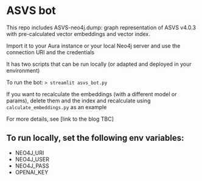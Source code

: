 # ASVS bot

This repo includes ASVS-neo4j.dump: graph representation of ASVS v4.0.3 with pre-calculated vector embeddings and vector index.

Import it to your Aura instance or your local Neo4j server and use the connection URI and the credentials

It has two scripts that can be run locally (or adapted and deployed in your environment)

To run the bot:
`> streamlit asvs_bot.py`

If you want to recalculate the embeddings (with a different model or params), delete them and the index and recalculate using
`calculate_embeddings.py` as an example

For more details, see [link to the blog TBC]

## To run locally, set the following env variables:
- NEO4J_URI
- NEO4J_USER
- NEO4J_PASS
- OPENAI_KEY
